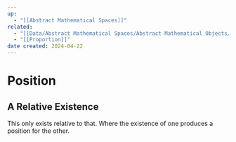 ```yaml
---
up:
  - "[[Abstract Mathematical Spaces]]"
related:
  - "[[Data/Abstract Mathematical Spaces/Abstract Mathematical Objects/Measurement]]"
  - "[[Proportion]]"
date created: 2024-04-22
---
```

# Position

## A Relative Existence 
This only exists relative to that.
	Where the existence of one produces a position for the other. 